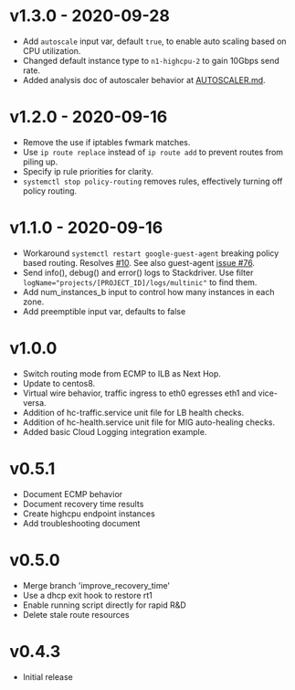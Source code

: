 v1.3.0 - 2020-09-28
===

 * Add `autoscale` input var, default `true`, to enable auto scaling based on
   CPU utilization.
 * Changed default instance type to `n1-highcpu-2` to gain 10Gbps send rate.
 * Added analysis doc of autoscaler behavior at
   [AUTOSCALER.md](./docs/AUTOSCALER.md).

v1.2.0 - 2020-09-16
===

 * Remove the use if iptables fwmark matches.
 * Use `ip route replace` instead of `ip route add` to prevent routes from
   piling up.
 * Specify ip rule priorities for clarity.
 * `systemctl stop policy-routing` removes rules, effectively turning off
   policy routing.

v1.1.0 - 2020-09-16
===

 * Workaround `systemctl restart google-guest-agent` breaking policy based
   routing.  Resolves [#10][issue10].  See also guest-agent [issue #76][guest76].
 * Send info(), debug() and error() logs to Stackdriver.  Use filter
   `logName="projects/[PROJECT_ID]/logs/multinic"` to find them.
 * Add num_instances_b input to control how many instances in each zone.
 * Add preemptible input var, defaults to false

v1.0.0
===

 * Switch routing mode from ECMP to ILB as Next Hop.
 * Update to centos8.
 * Virtual wire behavior, traffic ingress to eth0 egresses eth1 and vice-versa.
 * Addition of hc-traffic.service unit file for LB health checks.
 * Addition of hc-health.service unit file for MIG auto-healing checks.
 * Added basic Cloud Logging integration example.

v0.5.1
===

 * Document ECMP behavior
 * Document recovery time results
 * Create highcpu endpoint instances
 * Add troubleshooting document

v0.5.0
===

 * Merge branch 'improve_recovery_time'
 * Use a dhcp exit hook to restore rt1
 * Enable running script directly for rapid R&D
 * Delete stale route resources

v0.4.3
===

 * Initial release

[issue10]: https://github.com/openinfrastructure/terraform-google-multinic/issues/10
[guest76]: https://github.com/GoogleCloudPlatform/guest-agent/issues/76
